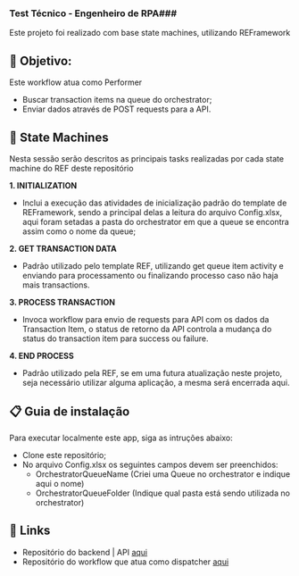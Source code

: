 ### Test Técnico - Engenheiro de RPA###
Este projeto foi realizado com base state machines, utilizando REFramework

## 🎯 Objetivo:
Este workflow atua como Performer
- Buscar transaction items na queue do orchestrator;
- Enviar dados através de POST requests para a API.

## 📑 State Machines
Nesta sessão serão descritos as principais tasks realizadas por cada state machine do REF deste repositório

**1. INITIALIZATION**
 - Inclui a execução das atividades de inicialização padrão do template de REFramework, sendo a principal delas a leitura do arquivo Config.xlsx, aqui foram setadas a pasta do orchestrator em que a queue se encontra assim como o nome da queue;

**2. GET TRANSACTION DATA**
 - Padrão utilizado pelo template REF, utilizando get queue item activity e enviando para processamento ou finalizando processo caso não haja mais transactions.

**3. PROCESS TRANSACTION**
- Invoca workflow para envio de requests para API com os dados da Transaction Item, o status de retorno da API controla a mudança do status do transaction item para success ou failure.

**4. END PROCESS**
 - Padrão utilizado pela REF, se em uma futura atualização neste projeto, seja necessário utilizar alguma aplicação, a mesma será encerrada aqui.


## 📋 Guia de instalação
Para executar localmente este app, siga as intruções abaixo:

- Clone este repositório;
- No arquivo Config.xlsx os seguintes campos devem ser preenchidos: 
    - OrchestratorQueueName (Criei uma Queue no orchestrator e indique aqui o nome)
    - OrchestratorQueueFolder (Indique qual pasta está sendo utilizada no orchestrator)

## 🔗 Links

- Repositório do backend | API [aqui](https://github.com/osmfaria/roit-api)
- Repositório do workflow que atua como dispatcher [aqui](https://github.com/osmfaria/RoitRPA)

